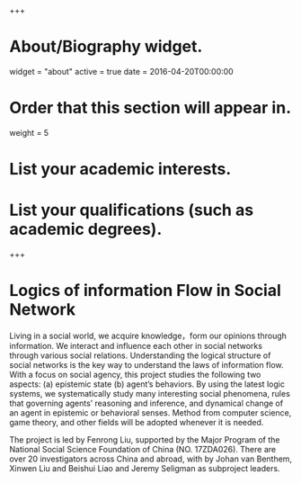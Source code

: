 +++
# About/Biography widget.
widget = "about"
active = true
date = 2016-04-20T00:00:00

# Order that this section will appear in.
weight = 5

# List your academic interests.


# List your qualifications (such as academic degrees).

 
+++

# Logics of information Flow in Social Network

Living in a social world, we acquire knowledge，form our opinions through information. We interact and influence each other in social networks through various social relations. Understanding the logical structure of social networks is the key way to understand the laws of information flow. With a focus on social agency, this project studies the following two aspects: (a) epistemic state (b) agent’s behaviors. By using the latest logic systems, we systematically study many interesting social phenomena, rules that governing agents’ reasoning and inference, and dynamical change of an agent in epistemic or behavioral senses. Method from computer science, game theory, and other fields will be adopted whenever it is needed. 

The project is led by Fenrong Liu, supported by the Major Program of the National Social Science Foundation of China (NO. 17ZDA026).  There are over 20 investigators across China and abroad, with by Johan van Benthem, Xinwen Liu and Beishui Liao and Jeremy Seligman as subproject leaders.